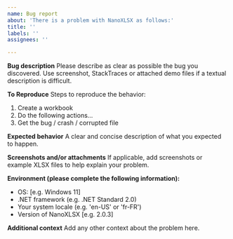 ```yaml
---
name: Bug report
about: 'There is a problem with NanoXLSX as follows:'
title: ''
labels: ''
assignees: ''

---
```


**Bug description**
Please describe as clear as possible the bug you discovered. Use screenshot, StackTraces or attached demo files if a textual description is difficult. 

**To Reproduce**
Steps to reproduce the behavior:
1. Create a workbook
2. Do the following actions...
3. Get the bug / crash / corrupted file

**Expected behavior**
A clear and concise description of what you expected to happen.

**Screenshots and/or attachments**
If applicable, add screenshots or example XLSX files to help explain your problem.

**Environment (please complete the following information):**
 - OS: [e.g. Windows 11]
 - .NET framework (e.g. .NET Standard 2.0)
- Your system locale (e.g. 'en-US' or 'fr-FR')
 - Version of NanoXLSX [e.g. 2.0.3]

**Additional context**
Add any other context about the problem here.
